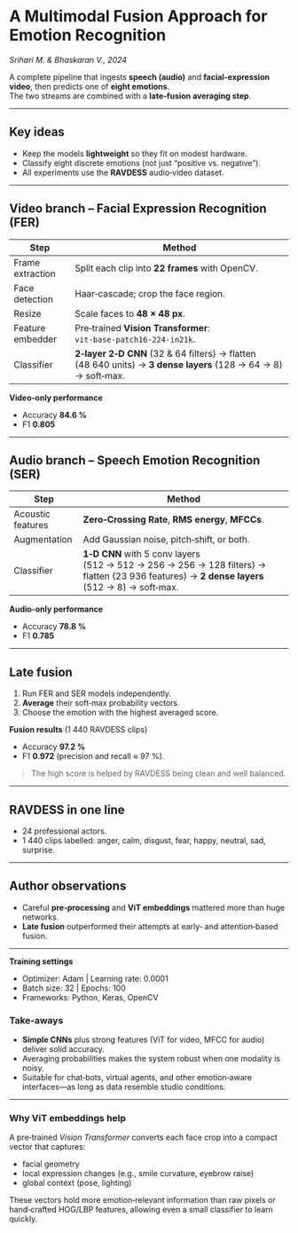 # A Multimodal Fusion Approach for Emotion Recognition  
*Srihari M. & Bhaskaran V., 2024*

A complete pipeline that ingests **speech (audio)** and **facial‑expression video**, then predicts one of **eight emotions**.  
The two streams are combined with a **late‑fusion averaging step**.

---

## Key ideas

* Keep the models **lightweight** so they fit on modest hardware.  
* Classify eight discrete emotions (not just “positive vs. negative”).  
* All experiments use the **RAVDESS** audio‑video dataset.

---

## Video branch – Facial Expression Recognition (FER)

| Step | Method |
|------|--------|
|Frame extraction|Split each clip into **22 frames** with OpenCV.|
|Face detection|Haar‑cascade; crop the face region.|
|Resize|Scale faces to **48 × 48 px**.|
|Feature embedder|Pre‑trained **Vision Transformer**: `vit‑base‑patch16‑224‑in21k`.|
|Classifier|**2‑layer 2‑D CNN** (32 & 64 filters) → flatten (48 640 units) → **3 dense layers** (128 → 64 → 8) → soft‑max.|

**Video‑only performance**

* Accuracy **84.6 %**  
* F1 **0.805**

---

## Audio branch – Speech Emotion Recognition (SER)

| Step | Method |
|------|--------|
|Acoustic features|**Zero‑Crossing Rate**, **RMS energy**, **MFCCs**.|
|Augmentation|Add Gaussian noise, pitch‑shift, or both.|
|Classifier|**1‑D CNN** with 5 conv layers (512 → 512 → 256 → 256 → 128 filters) → flatten (23 936 features) → **2 dense layers** (512 → 8) → soft‑max.|

**Audio‑only performance**

* Accuracy **78.8 %**  
* F1 **0.785**

---

## Late fusion

1. Run FER and SER models independently.  
2. **Average** their soft‑max probability vectors.  
3. Choose the emotion with the highest averaged score.

**Fusion results** (1 440 RAVDESS clips)

* Accuracy **97.2 %**  
* F1 **0.972** (precision and recall ≈ 97 %).

> The high score is helped by RAVDESS being clean and well balanced.

---

## RAVDESS in one line

* 24 professional actors.  
* 1 440 clips labelled: anger, calm, disgust, fear, happy, neutral, sad, surprise.

---

## Author observations

* Careful **pre‑processing** and **ViT embeddings** mattered more than huge networks.  
* **Late fusion** outperformed their attempts at early‑ and attention‑based fusion.

---
**Training settings**
- Optimizer: Adam | Learning rate: 0.0001
- Batch size: 32 | Epochs: 100
- Frameworks: Python, Keras, OpenCV

### Take‑aways

* **Simple CNNs** plus strong features (ViT for video, MFCC for audio) deliver solid accuracy.  
* Averaging probabilities makes the system robust when one modality is noisy.  
* Suitable for chat‑bots, virtual agents, and other emotion‑aware interfaces—as long as data resemble studio conditions.

---

### Why ViT embeddings help

A pre‑trained *Vision Transformer* converts each face crop into a compact vector that captures:

* facial geometry  
* local expression changes (e.g., smile curvature, eyebrow raise)  
* global context (pose, lighting)

These vectors hold more emotion‑relevant information than raw pixels or hand‑crafted HOG/LBP features, allowing even a small classifier to learn quickly.

